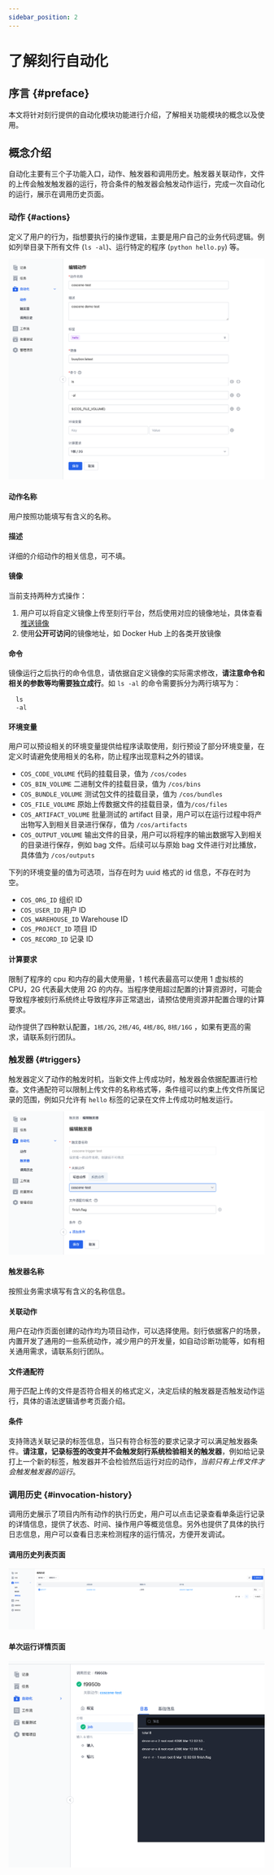 ```yaml
---
sidebar_position: 2
---
```


# 了解刻行自动化

## 序言 {#preface}

本文将针对刻行提供的自动化模块功能进行介绍，了解相关功能模块的概念以及使用。

## 概念介绍

自动化主要有三个子功能入口，动作、触发器和调用历史。触发器关联动作，文件的上传会触发触发器的运行，符合条件的触发器会触发动作运行，完成一次自动化的运行，展示在调用历史页面。

### 动作 {#actions}

定义了用户的行为，指想要执行的操作逻辑，主要是用户自己的业务代码逻辑。例如列举目录下所有文件 (`ls -al`)、运行特定的程序 (`python hello.py`) 等。

![create action](./img/action-create-action.png)

#### 动作名称

用户按照功能填写有含义的名称。

#### 描述

详细的介绍动作的相关信息，可不填。

#### 镜像

当前支持两种方式操作：

1. 用户可以将自定义镜像上传至刻行平台，然后使用对应的镜像地址，具体查看[推送镜像](https://docs.coscene.cn/docs/recipes/regression/image-management#2-%E6%8E%A8%E9%80%81%E9%95%9C%E5%83%8F)
2. 使用**公开可访问**的镜像地址，如 Docker Hub 上的各类开放镜像

#### 命令

镜像运行之后执行的命令信息，请依据自定义镜像的实际需求修改，**请注意命令和相关的参数等均需要独立成行**。如 `ls -al` 的命令需要拆分为两行填写为：

```
  ls
  -al
```

#### 环境变量

用户可以预设相关的环境变量提供给程序读取使用，刻行预设了部分环境变量，在定义时请避免使用相关的名称，防止程序出现意料之外的错误。

- `COS_CODE_VOLUME` 代码的挂载目录，值为 `/cos/codes`
- `COS_BIN_VOLUME` 二进制文件的挂载目录，值为 `/cos/bins`
- `COS_BUNDLE_VOLUME` 测试包文件的挂载目录，值为 `/cos/bundles`
- `COS_FILE_VOLUME` 原始上传数据文件的挂载目录，值为`/cos/files`
- `COS_ARTIFACT_VOLUME` 批量测试的 artifact 目录，用户可以在运行过程中将产出物写入到相关目录进行保存，值为 `/cos/artifacts`
- `COS_OUTPUT_VOLUME` 输出文件的目录，用户可以将程序的输出数据写入到相关的目录进行保存，例如 bag 文件。后续可以与原始 bag 文件进行对比播放，具体值为 `/cos/outputs`

下列的环境变量的值为可选项，当存在时为 uuid 格式的 id 信息，不存在时为空。

- `COS_ORG_ID` 组织 ID
- `COS_USER_ID` 用户 ID
- `COS_WAREHOUSE_ID` Warehouse ID
- `COS_PROJECT_ID` 项目 ID
- `COS_RECORD_ID` 记录 ID

#### 计算要求

限制了程序的 cpu 和内存的最大使用量，1 核代表最高可以使用 1 虚拟核的 CPU，2G 代表最大使用 2G 的内存。当程序使用超过配置的计算资源时，可能会导致程序被刻行系统终止导致程序非正常退出，请预估使用资源并配置合理的计算要求。

动作提供了四种默认配置，`1核/2G`, `2核/4G`, `4核/8G`, `8核/16G` ，如果有更高的需求，请联系刻行团队。

### 触发器 {#triggers}

触发器定义了动作的触发时机，当新文件上传成功时，触发器会依据配置进行检查。文件通配符可以限制上传文件的名称格式等，条件组可以约束上传文件所属记录的范围，例如只允许有 `hello` 标签的记录在文件上传成功时触发运行。

![create trigger](./img/action-create-trigger.png)

#### 触发器名称

按照业务需求填写有含义的名称信息。

#### 关联动作

用户在动作页面创建的动作均为项目动作，可以选择使用。刻行依据客户的场景，内置开发了通用的一些系统动作，减少用户的开发量，如自动诊断功能等，如有相关通用需求，请联系刻行团队。

#### 文件通配符

用于匹配上传的文件是否符合相关的格式定义，决定后续的触发器是否触发动作运行，具体的语法逻辑请参考页面介绍。

#### 条件

支持筛选关联记录的标签信息，当只有符合标签的要求记录才可以满足触发器条件。**请注意，记录标签的改变并不会触发刻行系统检验相关的触发器**，例如给记录打上一个新的标签，触发器并不会检验然后运行对应的动作，_当前只有上传文件才会触发触发器的运行_。

### 调用历史 {#invocation-history}

调用历史展示了项目内所有动作的执行历史，用户可以点击记录查看单条运行记录的详情信息，提供了状态、时间、操作用户等概览信息。另外也提供了具体的执行日志信息，用户可以查看日志来检测程序的运行情况，方便开发调试。

#### 调用历史列表页面

![action runs](./img/action-runs.png)

#### 单次运行详情页面

![action run detail](./img/action-run-detail.png)
